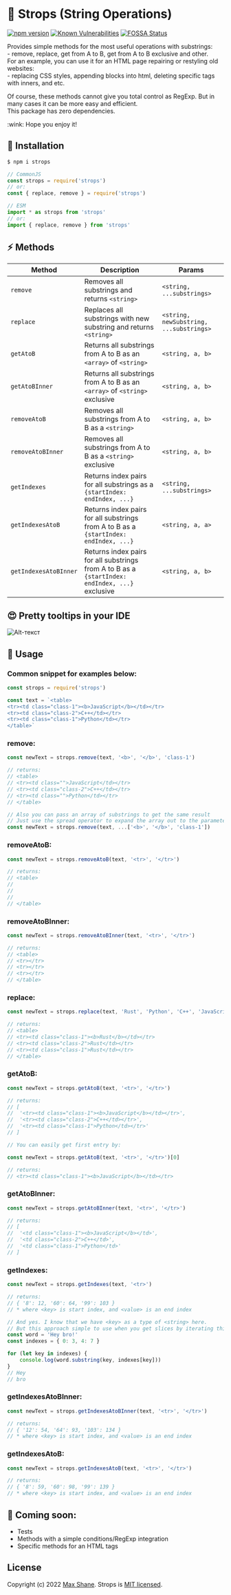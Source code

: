 # :hocho: Strops (String Operations)

[![npm version](https://badge.fury.io/js/strops.svg)](https://badge.fury.io/js/strops)
[![Known Vulnerabilities](https://snyk.io/test/github//wellloy1/strops-js/badge.svg)](https://snyk.io/test/github/wellloy1/strops-js)
[![FOSSA Status](https://app.fossa.com/api/projects/git%2Bgithub.com%2Fwellloy1%2Fstrops-js.svg?type=shield)](https://app.fossa.com/projects/git%2Bgithub.com%2Fwellloy1%2Fstrops-js?ref=badge_shield)

<p>Provides simple methods for the most useful operations with substrings:<br/>
- remove, replace, get from A to B, get from A to B exclusive and other.
<br/>For an example, you can use it for an HTML page repairing or restyling old websites:<br/>
- replacing CSS styles, appending blocks into html, deleting specific tags with inners, and etc.</p>

<p>Of course, these methods cannot give you total control as RegExp.
But in many cases it can be more easy and efficient.
<br/>This package has zero dependencies.</p>

<p>:wink: Hope you enjoy it!</p>

## :pushpin: Installation

```bash
$ npm i strops
```

```js
// CommonJS
const strops = require('strops')
// or:
const { replace, remove } = require('strops')

// ESM
import * as strops from 'strops'
// or:
import { replace, remove } from 'strops'
```

## :zap: Methods

| Method                | Description                                                                                            | Params                                  |
| --------------------- | ------------------------------------------------------------------------------------------------------ | --------------------------------------- |
| `remove`              | Removes all substrings and returns `<string>`                                                          | `<string, ...substrings>`               |
| `replace`             | Replaces all substrings with new substring and returns `<string>`                                      | `<string, newSubstring, ...substrings>` |
| `getAtoB`             | Returns all substrings from A to B as an `<array>` of `<string>`                                       | `<string, a, b>`    |
| `getAtoBInner`        | Returns all substrings from A to B as an `<array>` of `<string>` exclusive                             | `<string, a, b>`    |
| `removeAtoB`          | Removes all substrings from A to B as a `<string>`                                                     | `<string, a, b>`    |
| `removeAtoBInner`     | Removes all substrings from A to B as a `<string>` exclusive                                           | `<string, a, b>`    |
| `getIndexes`          | Returns index pairs for all substrings as a `{startIndex: endIndex, ...}`                       | `<string, ...substrings>`               |
| `getIndexesAtoB`      | Returns index pairs for all substrings from A to B as a `{startIndex: endIndex, ...}`           | `<string, a, a>`    |
| `getIndexesAtoBInner` | Returns index pairs for all substrings from A to B as a `{startIndex: endIndex, ...}` exclusive | `<string, a, b>`    |

## :heart_eyes: Pretty tooltips in your IDE
![Alt-текст](https://pbs.twimg.com/media/FZfFax9UEAAuJ0A?format=png "Screenshot_2")

## :blue_book: Usage

### Common snippet for examples below:

```js
const strops = require('strops')

const text = `<table>
<tr><td class="class-1"><b>JavaScript</b></td></tr>
<tr><td class="class-2">C++</td></tr>
<tr><td class="class-1">Python</td></tr>
</table>`
```

### remove:

```js
const newText = strops.remove(text, '<b>', '</b>', 'class-1')

// returns:
// <table>
// <tr><td class="">JavaScript</td></tr>
// <tr><td class="class-2">C++</td></tr>
// <tr><td class="">Python</td></tr>
// </table>

// Also you can pass an array of substrings to get the same result
// Just use the spread operator to expand the array out to the parameters
const newText = strops.remove(text, ...['<b>', '</b>', 'class-1'])
```

### removeAtoB:

```js
const newText = strops.removeAtoB(text, '<tr>', '</tr>')

// returns:
// <table>
//
//
//
// </table>
```

### removeAtoBInner:

```js
const newText = strops.removeAtoBInner(text, '<tr>', '</tr>')

// returns:
// <table>
// <tr></tr>
// <tr></tr>
// <tr></tr>
// </table>
```

### replace:

```js
const newText = strops.replace(text, 'Rust', 'Python', 'C++', 'JavaScript')

// returns:
// <table>
// <tr><td class="class-1"><b>Rust</b></td></tr>
// <tr><td class="class-2">Rust</td></tr>
// <tr><td class="class-1">Rust</td></tr>
// </table>
```

### getAtoB:

```js
const newText = strops.getAtoB(text, '<tr>', '</tr>')

// returns:
// [
//  '<tr><td class="class-1"><b>JavaScript</b></td></tr>',
//  '<tr><td class="class-2">C++</td></tr>',
//  '<tr><td class="class-1">Python</td></tr>'
// ]

// You can easily get first entry by:

const newText = strops.getAtoB(text, '<tr>', '</tr>')[0]

// returns:
// <tr><td class="class-1"><b>JavaScript</b></td></tr>
```

### getAtoBInner:

```js
const newText = strops.getAtoBInner(text, '<tr>', '</tr>')

// returns:
// [
//  '<td class="class-1"><b>JavaScript</b></td>',
//  '<td class="class-2">C++</td>',
//  '<td class="class-1">Python</td>'
// ]
```

### getIndexes:

```js
const newText = strops.getIndexes(text, '<tr>')

// returns:
// { '8': 12, '60': 64, '99': 103 }
// * where <key> is start index, and <value> is an end index

// And yes. I know that we have <key> as a type of <string> here.
// But this approach simple to use when you get slices by iterating this:
const word = 'Hey bro!'
const indexes = { 0: 3, 4: 7 }

for (let key in indexes) {
	console.log(word.substring(key, indexes[key]))
}
// Hey
// bro
```

### getIndexesAtoBInner:

```js
const newText = strops.getIndexesAtoBInner(text, '<tr>', '</tr>')

// returns:
// { '12': 54, '64': 93, '103': 134 }
// * where <key> is start index, and <value> is an end index
```

### getIndexesAtoB:

```js
const newText = strops.getIndexesAtoB(text, '<tr>', '</tr>')

// returns:
// { '8': 59, '60': 98, '99': 139 }
// * where <key> is start index, and <value> is an end index
```

## :dart: Coming soon:

- Tests
- Methods with a simple conditions/RegExp integration
- Specific methods for an HTML tags

## License

Copyright (c) 2022 [Max Shane](https://github.com/wellloy1).
Strops is [MIT licensed](./LICENSE).
